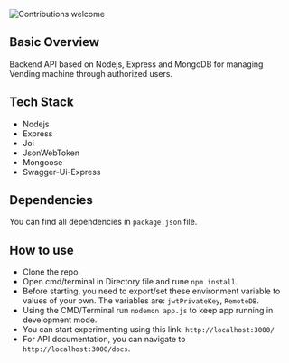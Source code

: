 ![Contributions welcome](https://img.shields.io/badge/contributions-welcome-orange.svg)

## Basic Overview

Backend API based on Nodejs, Express and MongoDB for managing Vending machine through authorized users.

## Tech Stack

- Nodejs
- Express
- Joi
- JsonWebToken
- Mongoose
- Swagger-Ui-Express

## Dependencies

You can find all dependencies in `package.json` file.

## How to use

- Clone the repo.
- Open cmd/terminal in Directory file and rune `npm install`.
- Before starting, you need to export/set these environment variable to values of your own.
  The variables are: `jwtPrivateKey`, `RemoteDB`.
- Using the CMD/Terminal run `nodemon app.js` to keep app running in development mode.
- You can start experimenting using this link: `http://localhost:3000/`
- For API documentation, you can navigate to `http://localhost:3000/docs`.
